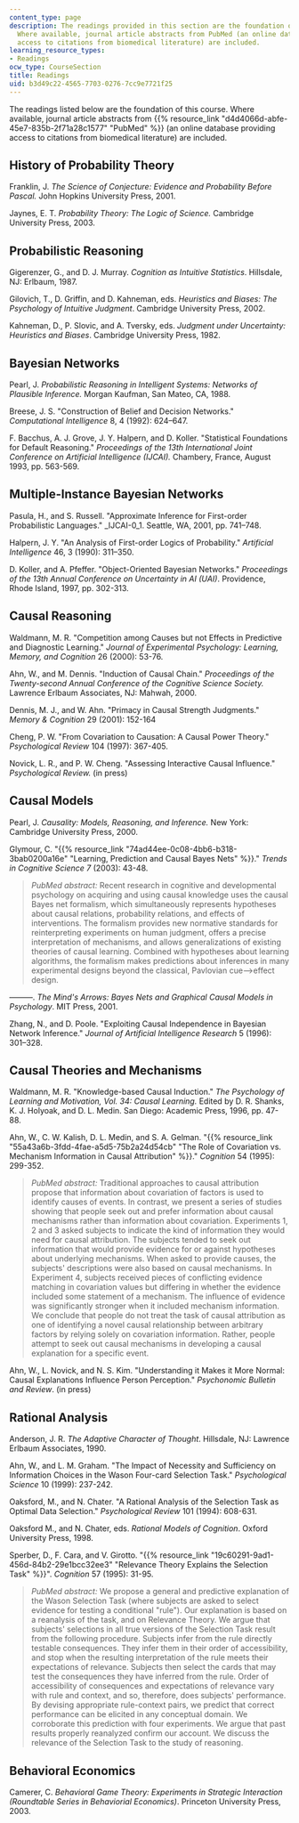 ```yaml
---
content_type: page
description: The readings provided in this section are the foundation of this course.
  Where available, journal article abstracts from PubMed (an online database providing
  access to citations from biomedical literature) are included.
learning_resource_types:
- Readings
ocw_type: CourseSection
title: Readings
uid: b3d49c22-4565-7703-0276-7cc9e7721f25
---
```


The readings listed below are the foundation of this course. Where available, journal article abstracts from {{% resource_link "d4d4066d-abfe-45e7-835b-2f71a28c1577" "PubMed" %}} (an online database providing access to citations from biomedical literature) are included.

History of Probability Theory
-----------------------------

Franklin, J. _The Science of Conjecture: Evidence and Probability Before Pascal._ John Hopkins University Press, 2001.

Jaynes, E. T. _Probability Theory: The Logic of Science._ Cambridge University Press, 2003.

Probabilistic Reasoning
-----------------------

Gigerenzer, G., and D. J. Murray. _Cognition as Intuitive Statistics_. Hillsdale, NJ: Erlbaum, 1987.

Gilovich, T., D. Griffin, and D. Kahneman, eds. _Heuristics and Biases: The Psychology of Intuitive Judgment_. Cambridge University Press, 2002.

Kahneman, D., P. Slovic, and A. Tversky, eds. _Judgment under Uncertainty: Heuristics and Biases_. Cambridge University Press, 1982.

Bayesian Networks
-----------------

Pearl, J. _Probabilistic Reasoning in Intelligent Systems: Networks of Plausible Inference._ Morgan Kaufman, San Mateo, CA, 1988.

Breese, J. S. "Construction of Belief and Decision Networks." _Computational Intelligence_ 8, 4 (1992): 624–647.

F. Bacchus, A. J. Grove, J. Y. Halpern, and D. Koller. "Statistical Foundations for Default Reasoning." _Proceedings of the 13th International Joint Conference on Artificial Intelligence (IJCAI)._ Chambery, France, August 1993, pp. 563-569.

Multiple-Instance Bayesian Networks
-----------------------------------

Pasula, H., and S. Russell. "Approximate Inference for First-order Probabilistic Languages." _IJCAI-0_1\. Seattle, WA, 2001, pp. 741–748.

Halpern, J. Y. "An Analysis of First-order Logics of Probability." _Artificial Intelligence_ 46, 3 (1990): 311–350.

D. Koller, and A. Pfeffer. "Object-Oriented Bayesian Networks." _Proceedings of the 13th Annual Conference on Uncertainty in AI (UAI)_. Providence, Rhode Island, 1997, pp. 302-313.

Causal Reasoning
----------------

Waldmann, M. R. "Competition among Causes but not Effects in Predictive and Diagnostic Learning." _Journal of Experimental Psychology: Learning, Memory, and Cognition_ 26 (2000): 53-76.

Ahn, W., and M. Dennis. "Induction of Causal Chain." _Proceedings of the Twenty-second Annual Conference of the Cognitive Science Society._ Lawrence Erlbaum Associates, NJ: Mahwah, 2000.

Dennis, M. J., and W. Ahn. "Primacy in Causal Strength Judgments." _Memory & Cognition_ 29 (2001): 152-164

Cheng, P. W. "From Covariation to Causation: A Causal Power Theory." _Psychological Review_ 104 (1997): 367-405.

Novick, L. R., and P. W. Cheng. "Assessing Interactive Causal Influence." _Psychological Review._ (in press)

Causal Models
-------------

Pearl, J. _Causality: Models, Reasoning, and Inference._ New York: Cambridge University Press, 2000.

Glymour, C. "{{% resource_link "74ad44ee-0c08-4bb6-b318-3bab0200a16e" "Learning, Prediction and Causal Bayes Nets" %}}." _Trends in Cognitive Science 7_ (2003): 43-48.

> _PubMed abstract:_ Recent research in cognitive and developmental psychology on acquiring and using causal knowledge uses the causal Bayes net formalism, which simultaneously represents hypotheses about causal relations, probability relations, and effects of interventions. The formalism provides new normative standards for reinterpreting experiments on human judgment, offers a precise interpretation of mechanisms, and allows generalizations of existing theories of causal learning. Combined with hypotheses about learning algorithms, the formalism makes predictions about inferences in many experimental designs beyond the classical, Pavlovian cue-->effect design.

———. _The Mind's Arrows: Bayes Nets and Graphical Causal Models in Psychology_. MIT Press, 2001.

Zhang, N., and D. Poole. "Exploiting Causal Independence in Bayesian Network Inference." _Journal of Artificial Intelligence Research_ 5 (1996): 301–328.

Causal Theories and Mechanisms
------------------------------

Waldmann, M. R. "Knowledge-based Causal Induction." _The Psychology of Learning and Motivation, Vol. 34: Causal Learning._ Edited by D. R. Shanks, K. J. Holyoak, and D. L. Medin. San Diego: Academic Press, 1996, pp. 47-88.

Ahn, W., C. W. Kalish, D. L. Medin, and S. A. Gelman. "{{% resource_link "55a43a6b-3fdd-4fae-a5d5-75b2a24d54cb" "The Role of Covariation vs. Mechanism Information in Causal Attribution" %}}." _Cognition_ 54 (1995): 299-352.

> _PubMed abstract:_ Traditional approaches to causal attribution propose that information about covariation of factors is used to identify causes of events. In contrast, we present a series of studies showing that people seek out and prefer information about causal mechanisms rather than information about covariation. Experiments 1, 2 and 3 asked subjects to indicate the kind of information they would need for causal attribution. The subjects tended to seek out information that would provide evidence for or against hypotheses about underlying mechanisms. When asked to provide causes, the subjects' descriptions were also based on causal mechanisms. In Experiment 4, subjects received pieces of conflicting evidence matching in covariation values but differing in whether the evidence included some statement of a mechanism. The influence of evidence was significantly stronger when it included mechanism information. We conclude that people do not treat the task of causal attribution as one of identifying a novel causal relationship between arbitrary factors by relying solely on covariation information. Rather, people attempt to seek out causal mechanisms in developing a causal explanation for a specific event.

Ahn, W., L. Novick, and N. S. Kim. "Understanding it Makes it More Normal: Causal Explanations Influence Person Perception." _Psychonomic Bulletin and Review_. (in press)

Rational Analysis
-----------------

Anderson, J. R. _The Adaptive Character of Thought_. Hillsdale, NJ: Lawrence Erlbaum Associates, 1990.

Ahn, W., and L. M. Graham. "The Impact of Necessity and Sufficiency on Information Choices in the Wason Four-card Selection Task." _Psychological Science_ 10 (1999): 237-242.

Oaksford, M., and N. Chater. "A Rational Analysis of the Selection Task as Optimal Data Selection." _Psychological Review_ 101 (1994): 608-631.

Oaksford M., and N. Chater, eds. _Rational Models of Cognition_. Oxford University Press, 1998.

Sperber, D., F. Cara, and V. Girotto. "{{% resource_link "19c60291-9ad1-456d-84b2-29e1bcc32ee3" "Relevance Theory Explains the Selection Task" %}}". _Cognition_ 57 (1995): 31-95.

> _PubMed abstract:_ We propose a general and predictive explanation of the Wason Selection Task (where subjects are asked to select evidence for testing a conditional "rule"). Our explanation is based on a reanalysis of the task, and on Relevance Theory. We argue that subjects' selections in all true versions of the Selection Task result from the following procedure. Subjects infer from the rule directly testable consequences. They infer them in their order of accessibility, and stop when the resulting interpretation of the rule meets their expectations of relevance. Subjects then select the cards that may test the consequences they have inferred from the rule. Order of accessibility of consequences and expectations of relevance vary with rule and context, and so, therefore, does subjects' performance. By devising appropriate rule-context pairs, we predict that correct performance can be elicited in any conceptual domain. We corroborate this prediction with four experiments. We argue that past results properly reanalyzed confirm our account. We discuss the relevance of the Selection Task to the study of reasoning.

Behavioral Economics
--------------------

Camerer, C. _Behavioral Game Theory: Experiments in Strategic Interaction (Roundtable Series in Behaviorial Economics)_. Princeton University Press, 2003.